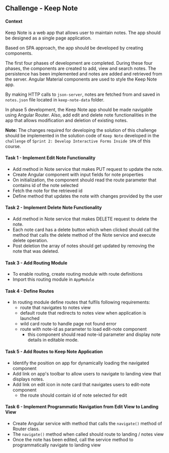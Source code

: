 ## Challenge - Keep Note

#### Context

Keep Note is a web app that allows user to maintain notes.  The app should be designed as a single page application.​

Based on SPA approach, the app should be developed by creating components.​

The first four phases of development are completed. During these four phases, the components are created to add, view and search notes. The persistence has been implemented and notes are added and retrieved from the server. Angular Material components are used to style the Keep Note app.

By making HTTP calls to `json-server`, notes are fetched from and saved in `notes.json` file located in `keep-note-data` folder.​

In phase 5 development, the Keep Note app should be made navigable using Angular Router. Also, add  edit and delete note functionalities in the app that allows modification and deletion of existing notes.

**Note:** The changes required for developing the solution of this challenge should be implemented in the solution code of `Keep Note` developed in the `challenge` of `Sprint 2: Develop Interactive Forms Inside SPA` of this course.

#### Task 1 - Implement Edit Note Functionality
 
- Add method in Note service that makes PUT request to update the note.
- Create Angular component with input fields for note properties
- On initialization, the component should read the route parameter that contains id of the note selected
- Fetch the note for the retrieved id
- Define method that updates the note with changes provided by the user

#### Task 2 - Implement Delete Note Functionality

- Add method in Note service that makes DELETE request to delete the note.
- Each note card has a delete button which when clicked should call the method that calls the delete method of the Note service and execute delete operation.
- Post deletion the array of notes should get updated by removing the note that was deleted.

#### Task 3 - Add Routing Module

- To enable routing, create routing module with route definitions
- Import this routing module in `AppModule`

#### Task 4 - Define Routes

- In routing module define routes that fulfils following requirements:
    - route that navigates to notes view
    - default route that redirects to notes view when application is launched
    - wild card route to handle page not found error
    - route with note-id as parameter to load edit-note component
        - this component should read note-id parameter and display note details in editable mode.

#### Task 5 - Add Routes to Keep Note Application

- Identify the position on app for dynamically loading the navigated component
- Add link on app's toolbar to allow users to navigate to landing view that displays notes.
- Add link on edit icon in note card that navigates users to edit-note component
    - the route should contain id of note selected for edit
    
#### Task 6 - Implement Programmatic Navigation from Edit View to Landing View

- Create Angular service with method that calls the `navigate()` method of Router class.
- The `navigate()` method when called should route to landing / notes view
- Once the note has been edited, call the service method to programmatically navigate to landing view